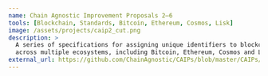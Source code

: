 ```yaml
---
name: Chain Agnostic Improvement Proposals 2–6
tools: [Blockchain, Standards, Bitcoin, Ethereum, Cosmos, Lisk]
image: /assets/projects/caip2_cut.png
description: >
  A series of specifications for assigning unique identifiers to blockchains
  across multiple ecosystems, including Bitcoin, Ethereum, Cosmos and Lisk.
external_url: https://github.com/ChainAgnostic/CAIPs/blob/master/CAIPs/caip-2.md
---
```

